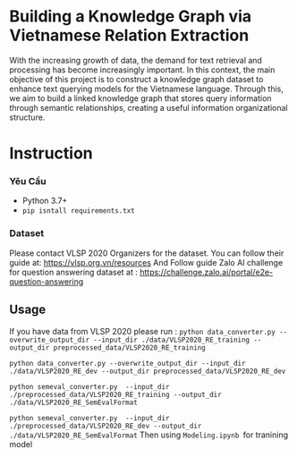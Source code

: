 # Building a Knowledge Graph via Vietnamese Relation Extraction

With the increasing growth of data, the demand for text retrieval and processing has become increasingly important. In this context, the main objective of this project is to construct a knowledge graph dataset to enhance text querying models for the Vietnamese language. Through this, we aim to build a linked knowledge graph that stores query information through semantic relationships, creating a useful information organizational structure.

# Instruction

### Yêu Cầu

- Python 3.7+
- ```pip isntall requirements.txt```

### Dataset

Please contact VLSP 2020 Organizers for the dataset. You can follow their guide at: https://vlsp.org.vn/resources
And Follow guide Zalo AI challenge for question answering dataset at : https://challenge.zalo.ai/portal/e2e-question-answering

## Usage 

If you have data from VLSP 2020 please run :
`python data_converter.py --overwrite_output_dir --input_dir ./data/VLSP2020_RE_training --output_dir preprocessed_data/VLSP2020_RE_training`

`python data_converter.py --overwrite_output_dir --input_dir ./data/VLSP2020_RE_dev --output_dir preprocessed_data/VLSP2020_RE_dev`

`python semeval_converter.py  --input_dir ./preprocessed_data/VLSP2020_RE_training --output_dir ./data/VLSP2020_RE_SemEvalFormat`

`python semeval_converter.py  --input_dir ./preprocessed_data/VLSP2020_RE_dev --output_dir ./data/VLSP2020_RE_SemEvalFormat`
Then using `Modeling.ipynb `for tranining model
